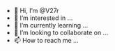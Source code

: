 - 👋 Hi, I’m @V27r
- 👀 I’m interested in ...
- 🌱 I’m currently learning ...
- 💞️ I’m looking to collaborate on ...
- 📫 How to reach me ...

<!---
V27r/V27r is a ✨ special ✨ repository because its `README.md` (this file) appears on your GitHub profile.
You can click the Preview link to take a look at your changes.
--->
